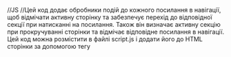 //JS
//Цей код додає обробники подій до кожного посилання в навігації, щоб відмічати активну сторінку та забезпечує перехід до відповідної секції при натисканні на посилання. Також він визначає активну секцію при прокручуванні сторінки та відмічає відповідне посилання в навігації. Цей код можна розмістити в файлі script.js і додати його до HTML сторінки за допомогою тегу <script> в кінці тіла документа, як показано в прикладі коду HTML.